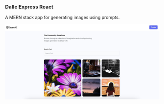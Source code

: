 ### Dalle Express React
A MERN stack app for generating images using prompts.

<img
    src="./docs/images/ss.jpeg"
/>

